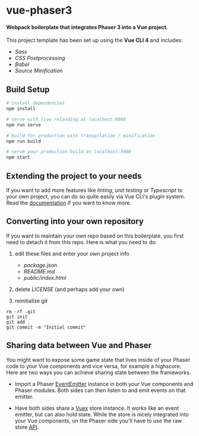 # vue-phaser3

#### Webpack boilerplate that integrates Phaser 3 into a Vue project.

This project template has been set up using the **Vue CLI 4** and includes:
* *Sass*
* *CSS Postprocessing*
* *Babel*
* *Source Minification*

## Build Setup

``` bash
# install dependencies
npm install

# serve with live reloading at localhost:8080
npm run serve

# build for production with transpilation / minification
npm run build

# serve your production build at localhost:5000
npm start
```

## Extending the project to your needs

If you want to add more features like *linting*, *unit testing* or *Typescript* to
your own project, you can do so quite easily via Vue CLI's plugin system. Read
the <a href="https://cli.vuejs.org/guide/" target="_blank">documentation</a>
if you want to know more.

## Converting into your own repository

If you want to maintain your own repo based on this boilerplate, you first need
to detach it from this repo. Here is what you need to do:

1. edit these files and enter your own project info
	* *package.json*
	* *README.md*
	* *public/index.html*

2. delete *LICENSE* (and perhaps add your own)

3. reinitialize git
<pre><code>rm -rf .git
git init
git add .
git commit -m "Initial commit"
</code></pre>

## Sharing data between Vue and Phaser

You might want to expose some game state that lives inside of your Phaser code
to your Vue components and vice versa, for example a highscore. Here are two
ways you can achieve sharing state between the frameworks.

* Import a Phaser <a href="https://photonstorm.github.io/phaser3-docs/Phaser.Events.EventEmitter.html" target="_blank">EventEmitter</a> instance in
both your Vue components and Phaser modules. Both sides can then listen to and
emit events on that emitter.

* Have both sides share a <a href="https://vuex.vuejs.org/guide/" target="_blank">
Vuex</a> store instance. It works like an event emitter, but can also hold
state. While the store is nicely integrated into your Vue components, on the
Phaser side you'll have to use the raw store
<a href="https://vuex.vuejs.org/api/#vuex-store-instance-properties" target="_blank">API</a>.
